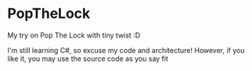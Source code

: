 # PopTheLock
 
My try on Pop The Lock with tiny twist :D

I'm still learning C#, so excuse my code and architecture! However, if you like it, you may use the source code as you say fit
